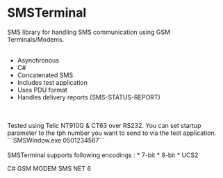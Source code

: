 # SMSTerminal
SMS library for handling SMS communication using GSM Terminals/Modems.
<br/>
<br/>
* Asynchronous
* C#
* Concatenated SMS
* Includes test application
* Uses PDU format
* Handles delivery reports (SMS-STATUS-REPORT)
<br/>
<br/>
Tested using Telic NT910G & CT63 over RS232. 
You can set startup parameter to the tph number you want to send to via the test application.
```SMSWindow.exe 0501234567```
<br/>
<br/>
SMSTerminal supports following encodings :
* 7-bit 
* 8-bit
* UCS2


C# GSM MODEM SMS NET 6
